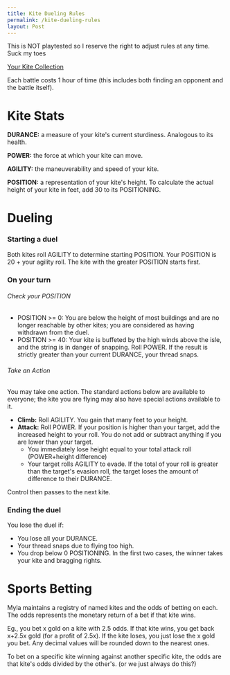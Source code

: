 ```yaml
---
title: Kite Dueling Rules
permalink: /kite-dueling-rules
layout: Post
---
```


This is NOT playtested so I reserve the right to adjust rules at any time. Suck my toes

[Your Kite Collection](https://docs.google.com/document/d/1TsOo_7Sw4Fbg9EbDXxTb4GPhYQvg4LFMn7rZpAKjpGI/edit?usp=sharing)

Each battle costs 1 hour of time (this includes both finding an opponent and the battle itself).

# Kite Stats

**DURANCE:** a measure of your kite's current sturdiness. Analogous to its health.

**POWER:** the force at which your kite can move.

**AGILITY:** the maneuverability and speed of your kite.

**POSITION:** a representation of your kite's height. To calculate the actual height of your kite in feet, add 30 to its POSITIONING.

# Dueling
### Starting a duel
Both kites roll AGILITY to determine starting POSITION. Your POSITION is 20 + your agility roll. The kite with the greater POSITION starts first.

### On your turn
###### Check your POSITION
- POSITION >= 0: You are below the height of most buildings and are no longer reachable by other kites; you are considered as having withdrawn from the duel.
- POSITION >= 40: Your kite is buffeted by the high winds above the isle, and the string is in danger of snapping. Roll POWER. If the result is strictly greater than your current DURANCE, your thread snaps.
###### Take an Action
You may take one action. The standard actions below are available to everyone; the kite you are flying may also have special actions available to it. 
- **Climb:** Roll AGILITY. You gain that many feet to your height.
- **Attack:** Roll POWER. If your position is higher than your target, add the increased height to your roll. You do not add or subtract anything if you are lower than your target. 
	- You immediately lose height equal to your total attack roll (POWER+height difference)
	- Your target rolls AGILITY to evade. If the total of your roll is greater than the target's evasion roll, the target loses the amount of difference to their DURANCE. 

Control then passes to the next kite.

### Ending the duel
You lose the duel if:
- You lose all your DURANCE.
- Your thread snaps due to flying too high.
- You drop below 0 POSITIONING.
In the first two cases, the winner takes your kite and bragging rights. 

# Sports Betting

Myla maintains a registry of named kites and the odds of betting on each. The odds represents the monetary return of a bet if that kite wins. 

Eg., you bet x gold on a kite with 2.5 odds. If that kite wins, you get back x+2.5x gold (for a profit of 2.5x). If the kite loses, you just lose the x gold you bet. Any decimal values will be rounded down to the nearest ones.

To bet on a specific kite winning against another specific kite, the odds are that kite's odds divided by the other's. (or we just always do this?)